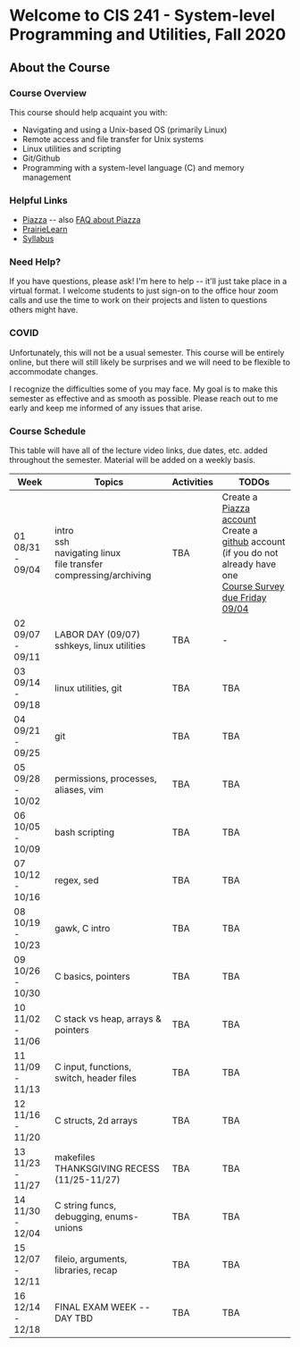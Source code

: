 # Welcome to CIS 241 - System-level Programming and Utilities, Fall 2020

## About the Course

### Course Overview
This course should help acquaint you with:

* Navigating and using a Unix-based OS (primarily Linux)
* Remote access and file transfer for Unix systems
* Linux utilities and scripting
* Git/Github
* Programming with a system-level language (C) and memory management

### Helpful Links

* [Piazza](https://piazza.com/class/kdru22j5k4n3si) -- also [FAQ about Piazza](piazza-faq.md)
* [PrairieLearn](https://prairielearn.engr.illinois.edu/)
* [Syllabus](syllabus.md)

### Need Help?
If you have questions, please ask!  I'm here to help -- it'll
just take place in a virtual format.  I welcome students
to just sign-on to the office hour zoom calls and use the time
to work on their projects and listen to questions others might have.

### COVID
Unfortunately, this will not be a usual semester.  This course
will be entirely online, but there will still likely be
surprises and we will need to be flexible to accommodate changes.

I recognize the difficulties some of you may face.
My goal is to make this semester as effective and as smooth
as possible.  Please reach out to me early and keep me informed
of any issues that arise.


### Course Schedule
This table will have all of the lecture video links, due dates, etc.
added throughout the semester.  Material will be added on a weekly basis.

| Week | Topics | Activities | TODOs |
| ---- | ------ | ---------- | --------- |
|  01 <br> 08/31 - 09/04 | intro <br> ssh <br> navigating linux <br> file transfer <br> compressing/archiving | TBA | Create a [Piazza account](https://piazza.com/class/kdru22j5k4n3si) <br> Create a [github](https://github.com/) account (if you do not already have one <br> [Course Survey due Friday 09/04](https://forms.gle/zoiNaFCJq5PJeFea7) |
|  02 <br> 09/07 - 09/11 | LABOR DAY (09/07) <br> sshkeys, linux utilities | TBA | - |
|  03 <br> 09/14 - 09/18 | linux utilities, git| TBA | TBA |
|  04 <br> 09/21 - 09/25 |  git | TBA | TBA |
|  05 <br> 09/28 - 10/02 | permissions, processes, aliases, vim | TBA | TBA |
|  06 <br> 10/05 - 10/09 | bash scripting | TBA | TBA |
|  07 <br> 10/12 - 10/16 | regex, sed | TBA | TBA |
|  08 <br> 10/19 - 10/23 | gawk, C intro| TBA | TBA |
|  09 <br> 10/26 - 10/30 | C basics, pointers | TBA | TBA |
|  10 <br> 11/02 - 11/06 | C stack vs heap, arrays & pointers | TBA | TBA |
|  11 <br> 11/09 - 11/13 | C input, functions, switch, header files| TBA | TBA |
|  12 <br> 11/16 - 11/20 | C structs, 2d arrays| TBA | TBA |
|  13 <br> 11/23 - 11/27 | makefiles <br> THANKSGIVING RECESS (11/25-11/27) | TBA | TBA |
|  14 <br> 11/30 - 12/04 | C string funcs, debugging, enums-unions | TBA | TBA |
|  15 <br> 12/07 - 12/11 | fileio, arguments, libraries, recap | TBA | TBA |
|  16 <br> 12/14 - 12/18 | FINAL EXAM WEEK -- DAY TBD | TBA | TBA |
